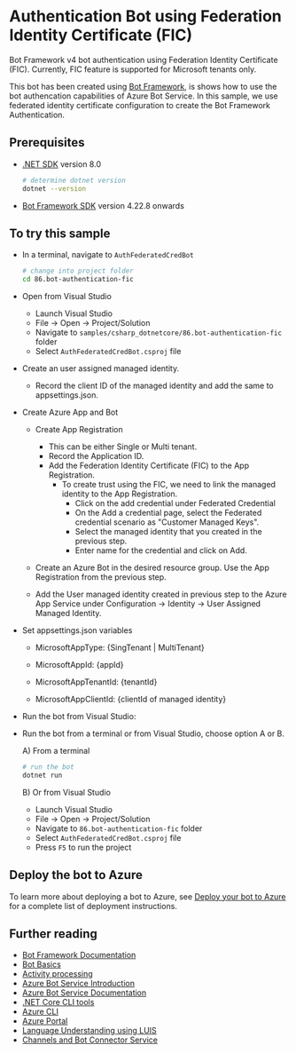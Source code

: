 ﻿# Authentication Bot using Federation Identity Certificate (FIC)



Bot Framework v4 bot authentication using Federation Identity Certificate (FIC). Currently, FIC feature is supported for Microsoft tenants only. 

This bot has been created using [Bot Framework](https://dev.botframework.com/), is shows how to use the bot authencation capabilities of Azure Bot Service. In this sample, we use federated identity certificate configuration to create the Bot Framework Authentication.

## Prerequisites

- [.NET SDK](https://dotnet.microsoft.com/download) version 8.0

  ```bash
  # determine dotnet version
  dotnet --version
  ```

- [Bot Framework SDK](https://github.com/microsoft/botbuilder-dotnet/releases) version 4.22.8 onwards


## To try this sample

- In a terminal, navigate to `AuthFederatedCredBot`

    ```bash
    # change into project folder
    cd 86.bot-authentication-fic
    ```


- Open from Visual Studio
  - Launch Visual Studio
  - File -> Open -> Project/Solution
  - Navigate to `samples/csharp_dotnetcore/86.bot-authentication-fic` folder
  - Select `AuthFederatedCredBot.csproj` file

- Create an user assigned managed identity.
  - Record the client ID of the managed identity and add the same to appsettings.json.

- Create Azure App and Bot
  - Create App Registration
    - This can be either Single or Multi tenant.
    - Record the Application ID.
    - Add the Federation Identity Certificate (FIC) to the App Registration.
      - To create trust using the FIC, we need to link the managed identity to the App Registration.
        - Click on the add credential under Federated Credential
        - On the Add a credential page, select the Federated credential scenario as "Customer Managed Keys".
        - Select the managed identity that you created in the previous step.
        - Enter name for the credential and click on Add.
        
  - Create an Azure Bot in the desired resource group. Use the App Registration from the previous step.

  - Add the User managed identity created in previous step to the Azure App Service under Configuration -> Identity -> User Assigned Managed Identity.

- Set appsettings.json variables

  - MicrosoftAppType: {SingTenant | MultiTenant}

  - MicrosoftAppId: {appId}

  - MicrosoftAppTenantId: {tenantId}

  - MicrosoftAppClientId: {clientId of managed identity}

- Run the bot from Visual Studio:





- Run the bot from a terminal or from Visual Studio, choose option A or B.

  A) From a terminal

  ```bash
  # run the bot
  dotnet run
  ```

  B) Or from Visual Studio

  - Launch Visual Studio
  - File -> Open -> Project/Solution
  - Navigate to `86.bot-authentication-fic` folder
  - Select `AuthFederatedCredBot.csproj` file
  - Press `F5` to run the project

## Deploy the bot to Azure

To learn more about deploying a bot to Azure, see [Deploy your bot to Azure](https://aka.ms/azuredeployment) for a complete list of deployment instructions.

## Further reading

- [Bot Framework Documentation](https://docs.botframework.com)
- [Bot Basics](https://docs.microsoft.com/azure/bot-service/bot-builder-basics?view=azure-bot-service-4.0)
- [Activity processing](https://docs.microsoft.com/en-us/azure/bot-service/bot-builder-concept-activity-processing?view=azure-bot-service-4.0)
- [Azure Bot Service Introduction](https://docs.microsoft.com/azure/bot-service/bot-service-overview-introduction?view=azure-bot-service-4.0)
- [Azure Bot Service Documentation](https://docs.microsoft.com/azure/bot-service/?view=azure-bot-service-4.0)
- [.NET Core CLI tools](https://docs.microsoft.com/en-us/dotnet/core/tools/?tabs=netcore2x)
- [Azure CLI](https://docs.microsoft.com/cli/azure/?view=azure-cli-latest)
- [Azure Portal](https://portal.azure.com)
- [Language Understanding using LUIS](https://docs.microsoft.com/en-us/azure/cognitive-services/luis/)
- [Channels and Bot Connector Service](https://docs.microsoft.com/en-us/azure/bot-service/bot-concepts?view=azure-bot-service-4.0)
